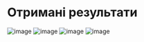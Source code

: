 # Отримані результати
![image](https://github.com/zerorchik/DS_labs/assets/103893849/ae420dac-fe70-4779-b0b7-0836d8313768)
![image](https://github.com/zerorchik/DS_labs/assets/103893849/ff8c803e-c00d-4d4e-bc8e-4f108fc4a1db)
![image](https://github.com/zerorchik/DS_labs/assets/103893849/567a35b7-bf87-4324-a3bd-6ab41319e14e)
![image](https://github.com/zerorchik/DS_labs/assets/103893849/91d34342-9a7d-46be-98c7-befec54fec0b)
